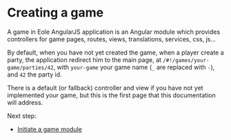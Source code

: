 # Creating a game

A game in Eole AngularJS application is an Angular module
which provides controllers for game pages, routes, views, translations, services, css, js...

By default, when you have not yet created the game, when a player create a party,
the application redirect him to the main page, at `/#!/games/your-game/parties/42`,
with `your-game` your game name (`_` are replaced with `-`),
and `42` the party id.

There is a default (or fallback) controller and view if you have not yet implemented
your game, but this is the first page that this documentation will address.

Next step:

- [Initiate a game module](init-game.md)
